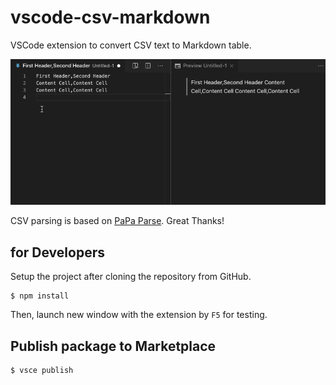 # vscode-csv-markdown

VSCode extension to convert CSV text to Markdown table.

![CSV to Markdown](https://raw.githubusercontent.com/takezoe/vscode-csv-markdown/master/csv_to_markdown.gif)

CSV parsing is based on [PaPa Parse](http://papaparse.com/). Great Thanks!

## for Developers

Setup the project after cloning the repository from GitHub.

```
$ npm install
```

Then, launch new window with the extension by `F5` for testing.

## Publish package to Marketplace

```
$ vsce publish
```
